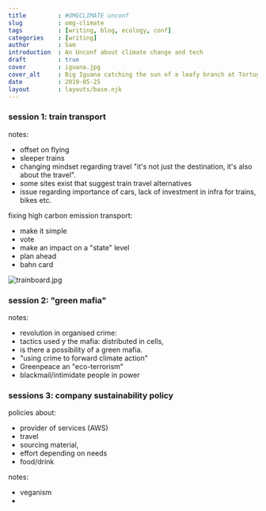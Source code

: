 ```yaml
---
title         : #OMGCLIMATE unconf
slug          : omg-climate
tags          : [writing, blog, ecology, conf]
categories    : [writing]
author        : Sam
introduction  : An Unconf about climate change and tech
draft         : true
cover         : iguana.jpg
cover_alt     : Big Iguana catching the sun of a leafy branch at Tortuguero National Parc, Costa Rica
date          : 2019-05-25
layout        : layouts/base.njk
---
```


### session 1: train transport

notes:  
  
  - offset on flying  
  - sleeper trains  
  - changing mindset regarding travel "it's not just the destination, it's also about the travel".  
  - some sites exist that suggest train travel alternatives  
  - issue regarding importance of cars, lack of investment in infra for trains, bikes etc. 


fixing high carbon emission transport: 

  - make it simple  
  - vote  
  - make an impact on a "state" level  
  - plan ahead  
  - bahn card  

  ![trainboard.jpg](../img/train.jpg)

### session 2: "green mafia"

notes:
  - revolution in organised crime: 
  - tactics used y the mafia: distributed in cells, 
  - is there a possibility of a green mafia.
  - "using crime to forward climate action"
  - Greenpeace an "eco-terrorism"
  - blackmail/intimidate people in power

### sessions 3: company  sustainability policy

policies about:
  - provider of services (AWS)
  - travel
  - sourcing material,
  - effort depending on needs
  - food/drink 
  
notes: 
  - veganism
  -
